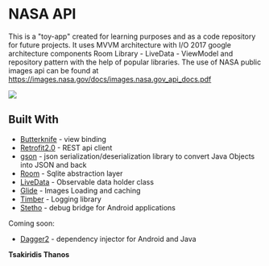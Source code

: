 # NASA API

This is a "toy-app" created for learning purposes and as a code repository for future projects. It uses MVVM architecture with I/O 2017
 google architecture components Room Library - LiveData - ViewModel and repository pattern with the help of popular libraries. The use of NASA public images api can be
 found at https://images.nasa.gov/docs/images.nasa.gov_api_docs.pdf
 
 [![](https://drive.google.com/uc?export=download&id=1l1hgeGw06ep7p5eaXtN-j1pVGJUELTGy)]()

## Built With

* [Butterknife](http://jakewharton.github.io/butterknife/) - view binding
* [Retrofit2.0](http://square.github.io/retrofit/) - REST api client
* [gson](https://github.com/google/gson) - json serialization/deserialization library to convert Java Objects into JSON and back
* [Room](https://developer.android.com/topic/libraries/architecture/room.html) - Sqlite abstraction layer 
* [LiveData](https://developer.android.com/topic/libraries/architecture/livedata.html) - Observable data holder class
* [Glide](https://github.com/bumptech/glide) - Images Loading and caching
* [Timber](https://github.com/JakeWharton/timber) - Logging library
* [Stetho](https://github.com/facebook/stetho) - debug bridge for Android applications

Coming soon:
* [Dagger2](https://github.com/google/dagger) - dependency injector for Android and Java

**Tsakiridis Thanos** 
